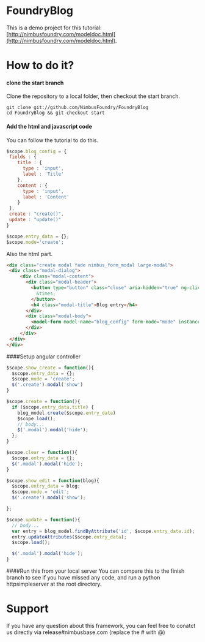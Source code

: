 FoundryBlog
========

This is a demo project for this tutorial: [http://nimbusfoundry.com/modeldoc.html](http://nimbusfoundry.com/modeldoc.html).

# How to do it?

#### clone the start branch

Clone the repository to a local folder, then checkout the start branch.

``` 
git clone git://github.com/NimbusFoundry/FoundryBlog
cd FoundryBlog && git checkout start
```

#### Add the html and javascript code

You can follow the tutorial to do this.

 ``` javascript
$scope.blog_config = {
  fields : {
     title : {
       type : 'input',
       label : 'Title'
     },
     content : {
       type : 'input',
       label : 'Content'
     }
  },
  create : "create()",
  update : "update()"
}

$scope.entry_data = {};
$scope.mode='create';
 ```

 Also the html part.

 ``` html
<div class="create modal fade nimbus_form_modal large-modal">
  <div class="modal-dialog">
      <div class="modal-content">
        <div class="modal-header">
          <button type="button" class="close" aria-hidden="true" ng-click="clear()">
            &times;
          </button>
          <h4 class="modal-title">Blog entry</h4>
        </div>
        <div class="modal-body">
          <model-form model-name="blog_config" form-mode="mode" instance-name="entry_data"></model-form>
        </div>
      </div>
  </div>
</div>
 ```
####Setup angular controller
``` javascript
$scope.show_create = function(){
  $scope.entry_data = {};
  $scope.mode = 'create';
  $('.create').modal('show')
}

$scope.create = function(){
  if ($scope.entry_data.title) {
    blog_model.create($scope.entry_data)
    $scope.load();
    // body...
    $('.modal').modal('hide');
  };
}

$scope.clear = function(){
  $scope.entry_data = {};
  $('.modal').modal('hide');
}

$scope.show_edit = function(blog){
  $scope.entry_data = blog;
  $scope.mode = 'edit';
  $('.create').modal('show');

};

$scope.update = function(){
  // body...
  var entry = blog_model.findByAttribute('id', $scope.entry_data.id);
  entry.updateAttributes($scope.entry_data);
  $scope.load();

  $('.modal').modal('hide');
}
```

####Run this from your local server
You can compare this to the finish branch to see if you have missed any code, and run a python httpsimpleserver at the root directory.

# Support

If you have any question about this framework, you can feel free to conatct us directly via release#nimbusbase.com (replace the # with @)